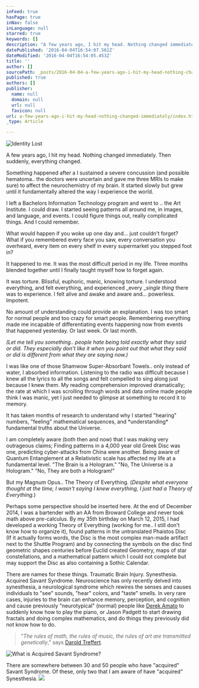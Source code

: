 ```yaml
---
inFeed: true
hasPage: true
inNav: false
inLanguage: null
starred: true
keywords: []
description: "A few years ago, I hit my head. Nothing changed immediately. Then suddenly, everything changed.\_"
datePublished: '2016-04-04T16:54:07.561Z'
dateModified: '2016-04-04T16:54:05.453Z'
title: ''
author: []
sourcePath: _posts/2016-04-04-a-few-years-ago-i-hit-my-head-nothing-changed-immediately.md
published: true
authors: []
publisher:
  name: null
  domain: null
  url: null
  favicon: null
url: a-few-years-ago-i-hit-my-head-nothing-changed-immediately/index.html
_type: Article

---
```

![Identity Lost](https://the-grid-user-content.s3-us-west-2.amazonaws.com/2a0c820b-ea67-4a44-bddc-d814583747ee.jpg)

A few years ago, I hit my head. Nothing changed immediately. Then suddenly, everything changed. 

Something happened after a I sustained a severe concussion (and possible hematoma.. the doctors were uncertain and gave me three MRIs to make sure) to affect the neurochemistry of my brain. It started slowly but grew until it fundamentally altered the way I experience the world. 

I left a Bachelors Information Technology program and went to .. the Art Institute. I could draw. I started seeing patterns all around me, in images, and language, and events. I could figure things out, really complicated things. And I could remember. 

What would happen if you woke up one day and... just couldn't forget? What if you remembered every face you saw, every conversation you overheard, every item on every shelf in every supermarket you stepped foot in?

It happened to me. It was the most difficult period in my life. Three months blended together until I finally taught myself how to forget again. 

It was torture. Blissful, euphoric, manic, knowing torture. I understood everything, and felt everything, and experienced _every __single thing_ there was to experience. I felt alive and awake and aware and... powerless. Impotent. 

No amount of understanding could provide an explanation. I was too smart for normal people and too crazy for smart people. Remembering everything made me incapable of differentiating events happening now from events that happened yesterday. Or last week. Or last month. 

_(Let me tell you something.. people hate being told exactly what they said or did. They especially don't like it when you point out that what they said or did is different from what they are saying now.)_

I was like one of those Shamwow Super-Absorbant Towels.. only instead of water, I absorbed information. Listening to the radio was difficult because I knew all the lyrics to all the songs and felt compelled to sing along just because I knew them. My reading comprehension improved dramatically; the rate at which I was scrolling through words and data online made people think I was manic, yet I just needed to glimpse at something to record it to memory. 

It has taken months of research to understand why I started "hearing" numbers, "feeling" mathematical sequences, and \*understanding\* fundamental truths about the Universe. 

I am completely aware (both then and now) that I was making very outrageous claims; Finding patterns in a 4,000 year old Greek Disc was one, predicting cyber-attacks from China were another. Being aware of Quantum Entanglement at a Relativistic scale has affected my life at a fundamental level. "The Brain is a Hologram." "No, The Universe is a Hologram." "No, They are both a Hologram!"

But my Magnum Opus.. The Theory of Everything. (_Despite what everyone thought at the time, I wasn't saying I knew everything, I just had a Theory of Everything._)

Perhaps some perspective should be inserted here. At the end of December 2014, I was a bartender with an AA from Broward College and never took math above pre-calculus. By my 35th birthday on March 12, 2015, I had developed a working Theory of Everything (working for me.. I still don't know how to organize it), found patterns in the untranslated Phaistos Disc (If it actually forms words, the Disc is the most complex man-made artifact next to the Shuttle Program) and by connecting the symbols on the disc find geometric shapes centuries before Euclid created Geometry, maps of star constellations, and a mathematical pattern which I could not complete but may support the Disc as also containing a Sothic Calendar. 

There are names for these things. Traumatic Brain Injury. Synesthesia. Acquired Savant Syndrome. Neuroscience has only recently delved into synesthesia, a neurological syndrome which rewires the senses and causes individuals to "see" sounds, "hear" colors,  and "taste" smells.  In very rare cases, injuries to the brain can enhance memory, perception, and cognition and cause previously "neurotypical" (normal) people like [Derek Amato][0] to suddenly know how to play the piano, or Jason Padgett to start drawing fractals and doing complex mathematics, and do things they previously did not know how to do. 
> 
> "_The rules of math, the rules of music, the rules of art are transmitted genetically_," says [Darold Treffert][1].

![What is Acquired Savant Syndrome?](https://the-grid-user-content.s3-us-west-2.amazonaws.com/fb52ebed-81e5-4716-88ce-ce843cd2ab1d.jpg)

There are somewhere between 30 and 50 people who have "acquired" Savant Syndrome. Of these, only two that I am aware of have "acquired" Synesthesia. ![](https://the-grid-user-content.s3-us-west-2.amazonaws.com/cad9ace1-e5fa-4fa5-8c8f-64b599c4ba82.jpg)

[0]: https://www.youtube.com/watch?v=wgV5rcZtETg
[1]: http://www.daroldtreffert.com/